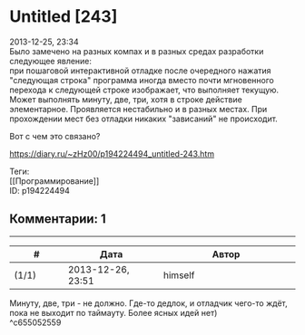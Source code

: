 Untitled [243]
==============

  
2013-12-25, 23:34  
 Было замечено на разных компах и в разных средах разработки следующее явление:   
 при пошаговой интерактивной отладке после очередного нажатия "следующая строка" программа иногда вместо почти мгновенного перехода к следующей строке изображает, что выполняет текущую. Может выполнять минуту, две, три, хотя в строке действие элементарное. Проявляется нестабильно и в разных местах. При прохождении мест без отладки никаких "зависаний" не происходит.   
   
 Вот с чем это связано?   
  
<https://diary.ru/~zHz00/p194224494_untitled-243.htm>  
  
Теги:  
[[Программирование]]  
ID: p194224494  


Комментарии: 1
--------------

  


---



|         #         |              Дата              |                     Автор                     |           ID           |
| --- | --- | --- | --- |
| (1/1) | 2013-12-26, 23:51 | himself | c655052559 |

  
 Минуту, две, три - не должно. Где-то дедлок, и отладчик чего-то ждёт, пока не выходит по таймауту. Более ясных идей нет)   
 ^c655052559